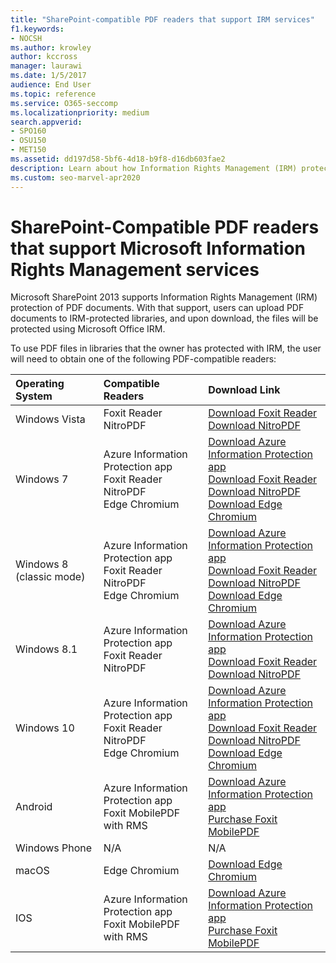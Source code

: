 ```yaml
---
title: "SharePoint-compatible PDF readers that support IRM services"
f1.keywords:
- NOCSH
ms.author: krowley
author: kccross
manager: laurawi
ms.date: 1/5/2017
audience: End User
ms.topic: reference
ms.service: O365-seccomp
ms.localizationpriority: medium
search.appverid:
- SPO160
- OSU150
- MET150
ms.assetid: dd197d58-5bf6-4d18-b9f8-d16db603fae2
description: Learn about how Information Rights Management (IRM) protects PDF documents uploaded to and downloaded from IRM-protected libraries in Microsoft SharePoint 2013.
ms.custom: seo-marvel-apr2020
---
```


# SharePoint-Compatible PDF readers that support Microsoft Information Rights Management services

Microsoft SharePoint 2013 supports Information Rights Management (IRM) protection of PDF documents. With that support, users can upload PDF documents to IRM-protected libraries, and upon download, the files will be protected using Microsoft Office IRM.
  
To use PDF files in libraries that the owner has protected with IRM, the user will need to obtain one of the following PDF-compatible readers:
  
| Operating System | Compatible Readers | Download Link |
|:-----|:-----|:-----|
|Windows Vista  <br/> |Foxit Reader  <br/> NitroPDF  <br/> |[Download Foxit Reader](https://go.microsoft.com/fwlink/?linkid=2139326) <br/> [Download NitroPDF](https://go.microsoft.com/fwlink/?linkid=2139327) <br/> |
|Windows 7  <br/> |Azure Information Protection app  <br/> Foxit Reader  <br/> NitroPDF  <br/> Edge Chromium  <br/>|[Download Azure Information Protection app](https://go.microsoft.com/fwlink/?linkid=837797) <br/> [Download Foxit Reader](https://go.microsoft.com/fwlink/?linkid=2139326) <br/> [Download NitroPDF](https://go.microsoft.com/fwlink/?linkid=2139327) <br/> [Download Edge Chromium](https://support.microsoft.com/microsoft-edge/download-the-new-microsoft-edge-based-on-chromium-0f4a3dd7-55df-60f5-739f-00010dba52cf) <br/>|
|Windows 8 (classic mode)  <br/> |Azure Information Protection app  <br/> Foxit Reader  <br/> NitroPDF  <br/> Edge Chromium  <br/>|[Download Azure Information Protection app](https://go.microsoft.com/fwlink/?linkid=837797) <br/> [Download Foxit Reader](https://go.microsoft.com/fwlink/?linkid=2139326) <br/> [Download NitroPDF](https://go.microsoft.com/fwlink/?linkid=2139327) <br/> [Download Edge Chromium](https://support.microsoft.com/microsoft-edge/download-the-new-microsoft-edge-based-on-chromium-0f4a3dd7-55df-60f5-739f-00010dba52cf) <br/> |
|Windows 8.1  <br/> |Azure Information Protection app  <br/> Foxit Reader  <br/> NitroPDF  <br/> |[Download Azure Information Protection app](https://go.microsoft.com/fwlink/?linkid=837797) <br/> [Download Foxit Reader](https://go.microsoft.com/fwlink/?linkid=2139326) <br/> [Download NitroPDF](https://go.microsoft.com/fwlink/?linkid=2139327) <br/> |
|Windows 10  <br/> |Azure Information Protection app  <br/> Foxit Reader  <br/> NitroPDF  <br/> Edge Chromium  <br/> |[Download Azure Information Protection app](https://go.microsoft.com/fwlink/?linkid=837797) <br/> [Download Foxit Reader](https://go.microsoft.com/fwlink/?linkid=2139326) <br/> [Download NitroPDF](https://go.microsoft.com/fwlink/?linkid=2139327) <br/> [Download Edge Chromium](https://support.microsoft.com/microsoft-edge/download-the-new-microsoft-edge-based-on-chromium-0f4a3dd7-55df-60f5-739f-00010dba52cf) <br/> |
|Android  <br/> |Azure Information Protection app  <br/> Foxit MobilePDF with RMS  <br/> |[Download Azure Information Protection app](/azure/information-protection/rms-client/protected-pdf-readers#installing-a-protected-pdf-reader-for-mobile-iosandroidc) <br/> [Purchase Foxit MobilePDF](https://play.google.com/store/apps/details?id=com.foxit.mobile.pdf.lite) <br/> |
|Windows Phone  <br/> |N/A  <br/> |N/A  <br/> |
|macOS  <br/> |Edge Chromium  <br/> |[Download Edge Chromium](https://support.microsoft.com/microsoft-edge/download-the-new-microsoft-edge-based-on-chromium-0f4a3dd7-55df-60f5-739f-00010dba52cf)  <br/> |
|IOS  <br/> |Azure Information Protection app  <br/> Foxit MobilePDF with RMS  <br/> |[Download Azure Information Protection app](/azure/information-protection/rms-client/protected-pdf-readers#installing-a-protected-pdf-reader-for-windows-or-mac) <br/> [Purchase Foxit MobilePDF](https://play.google.com/store/apps/details?id=com.foxit.mobile.pdf.lite) <br/> |
